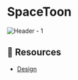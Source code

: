 # SpaceToon
 
![Header - 1](https://user-images.githubusercontent.com/45900975/223863312-ccfee38d-8511-4a3b-bc0d-011722fe6ed1.png)


## :notebook: Resources 
- [Design](https://www.behance.net/gallery/165454407/Spacetoon-App )

